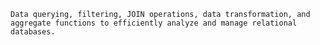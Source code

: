 ```Data querying, filtering, JOIN operations, data transformation, and aggregate functions to efficiently analyze and manage relational databases.```
